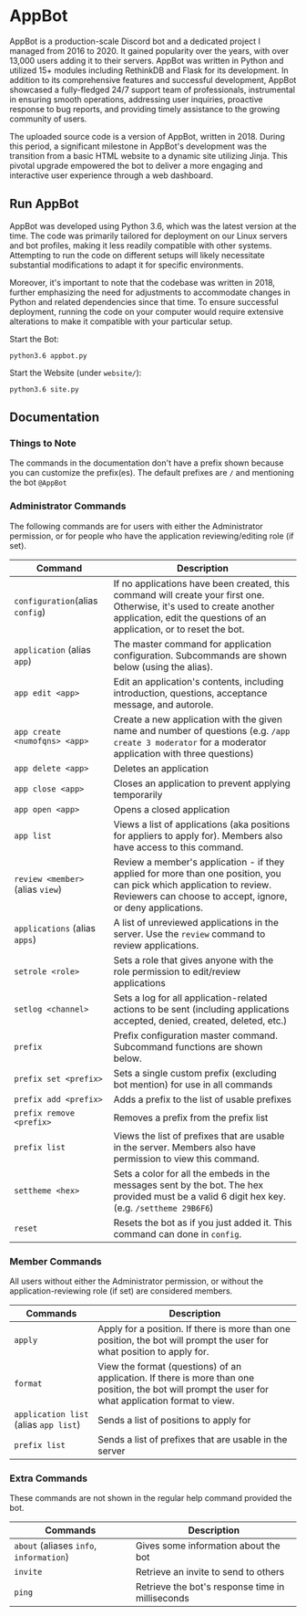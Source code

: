 # AppBot
AppBot is a production-scale Discord bot and a dedicated project I managed from 2016 to 2020. It gained popularity over the years, with over 13,000 users adding it to their servers. AppBot was written in Python and utilized 15+ modules including RethinkDB and Flask for its development. In addition to its comprehensive features and successful development, AppBot showcased a fully-fledged 24/7 support team of professionals, instrumental in ensuring smooth operations, addressing user inquiries, proactive response to bug reports, and providing timely assistance to the growing community of users. 

The uploaded source code is a version of AppBot, written in 2018. During this period, a significant milestone in AppBot's development was the transition from a basic HTML website to a dynamic site utilizing Jinja. This pivotal upgrade empowered the bot to deliver a more engaging and interactive user experience through a web dashboard.

## Run AppBot
AppBot was developed using Python 3.6, which was the latest version at the time. The code was primarily tailored for deployment on our Linux servers and bot profiles, making it less readily compatible with other systems. Attempting to run the code on different setups will likely necessitate substantial modifications to adapt it for specific environments.

Moreover, it's important to note that the codebase was written in 2018, further emphasizing the need for adjustments to accommodate changes in Python and related dependencies since that time. To ensure successful deployment, running the code on your computer would require extensive alterations to make it compatible with your particular setup.

Start the Bot:
```
python3.6 appbot.py
```
Start the Website (under `website/`):
```
python3.6 site.py
```
## Documentation
### Things to Note
The commands in the documentation don't have a prefix shown because you can customize the prefix(es). The default prefixes are `/` and mentioning the bot `@AppBot`
### Administrator Commands
The following commands are for users with either the Administrator permission, or for people who have the application reviewing/editing role (if set).

|  Command | Description  |
| -------------------- | ------------ |
| `configuration`(alias `config`)  | If no applications have been created, this command will create your first one. Otherwise, it's used to create another application, edit the questions of an application, or to reset the bot. |
| `application`  (alias `app`) |  The master command for application configuration. Subcommands are shown below (using the alias).  |
| `app edit <app>`  |  Edit an application's contents, including introduction, questions, acceptance message, and autorole. |
| `app create <numofqns> <app>`  |  Create a new application with the given name and number of questions (e.g. `/app create 3 moderator` for a moderator application with three questions) |
| `app delete <app>`  | Deletes an application |
| `app close <app>`  | Closes an application to prevent applying temporarily |
| `app open <app>`  | Opens a closed application |
| `app list`  | Views a list of applications (aka positions for appliers to apply for). Members also have access to this command.  |
| `review <member> `(alias `view`)  | Review a member's application - if they applied for more than one position, you can pick which application to review. Reviewers can choose to accept, ignore, or deny applications.  |
| `applications` (alias `apps`)  |  A list of unreviewed applications in the server. Use the `review` command to review applications. |
| `setrole <role>`  | Sets a role that gives anyone with the role permission to edit/review applications |
| `setlog <channel>`  | Sets a log for all application-related actions to be sent (including applications accepted, denied, created, deleted, etc.) |
| `prefix `  |  Prefix configuration master command. Subcommand functions are shown below. |
| `prefix set <prefix>`  | Sets a single custom prefix (excluding bot mention) for use in all commands  |
| `prefix add <prefix>`  | Adds a prefix to the list of usable prefixes  |
| `prefix remove <prefix> `  | Removes a prefix from the prefix list  |
| `prefix list` | Views the list of prefixes that are usable in the server. Members also have permission to view this command. |
| `settheme <hex>` | Sets a color for all the embeds in the messages sent by the bot. The hex provided must be a valid 6 digit hex key. (e.g. `/settheme 29B6F6`) |
| `reset` | Resets the bot as if you just added it. This command can done in `config`. |

### Member Commands
All users without either the Administrator permission, or without the application-reviewing role (if set) are considered members.

| Commands | Description |
|----|--|
| `apply` | Apply for a position. If there is more than one position, the bot will prompt the user for what position to apply for. |
| `format` | View the format (questions) of an application. If there is more than one position, the bot will prompt the user for what application format to view. |
| `application list` (alias `app list`) | Sends a list of positions to apply for |
| `prefix list` | Sends a list of prefixes that are usable in the server |

### Extra Commands
These commands are not shown in the regular help command provided the bot.

| Commands  | Description |
| ------------ | ------------ |
| `about` (aliases `info`, `information`)  | Gives some information about the bot  |
| `invite` | Retrieve an invite to send to others |
| `ping`  | Retrieve the bot's response time in milliseconds |

